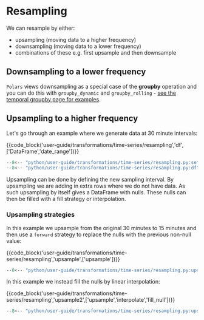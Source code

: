 # Resampling

We can resample by either:

- upsampling (moving data to a higher frequency)
- downsampling (moving data to a lower frequency)
- combinations of these e.g. first upsample and then downsample

## Downsampling to a lower frequency

`Polars` views downsampling as a special case of the **groupby** operation and you can do this with `groupby_dynamic` and `groupby_rolling` - [see the temporal groupby page for examples](rolling.md).

## Upsampling to a higher frequency

Let's go through an example where we generate data at 30 minute intervals:

{{code_block('user-guide/transformations/time-series/resampling','df',['DataFrame','date_range'])}}

```python exec="on" result="text" session="user-guide/transformations/ts/resampling"
--8<-- "python/user-guide/transformations/time-series/resampling.py:setup"
--8<-- "python/user-guide/transformations/time-series/resampling.py:df"
```

Upsampling can be done by defining the new sampling interval. By upsampling we are adding in extra rows where we do not have data. As such upsampling by itself gives a DataFrame with nulls. These nulls can then be filled with a fill strategy or interpolation.

### Upsampling strategies

In this example we upsample from the original 30 minutes to 15 minutes and then use a `forward` strategy to replace the nulls with the previous non-null value:

{{code_block('user-guide/transformations/time-series/resampling','upsample',['upsample'])}}

```python exec="on" result="text" session="user-guide/transformations/ts/resampling"
--8<-- "python/user-guide/transformations/time-series/resampling.py:upsample"
```

In this example we instead fill the nulls by linear interpolation:

{{code_block('user-guide/transformations/time-series/resampling','upsample2',['upsample','interpolate','fill_null'])}}

```python exec="on" result="text" session="user-guide/transformations/ts/resampling"
--8<-- "python/user-guide/transformations/time-series/resampling.py:upsample2"
```
